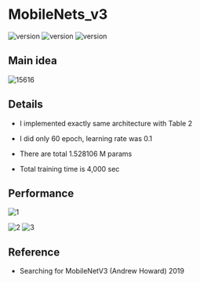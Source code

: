 # MobileNets_v3

![version](https://img.shields.io/badge/CUDA-11.1-brightgreen) ![version](https://img.shields.io/badge/cuDNN-8.1.0-blue) ![version](https://img.shields.io/badge/pytorch-1.9.0-orange)



## Main idea

![15616](https://user-images.githubusercontent.com/87002037/133731975-5d339cd4-8bfa-4b86-8a84-37bfc2d3bf25.PNG)




## Details

* I implemented exactly same architecture with Table 2

* I did only 60 epoch, learning rate was 0.1

* There are total 1.528106 M params

* Total training time is 4,000 sec


## Performance

![1](https://user-images.githubusercontent.com/87002037/133732145-c41b291e-997b-4e5f-8d24-0ac7baf7bb94.PNG)

![2](https://user-images.githubusercontent.com/87002037/133732149-75327d49-3bfa-4c17-9221-ea5a870235ea.png)
![3](https://user-images.githubusercontent.com/87002037/133732152-6d6672f8-dc0f-45df-b4fe-db6836fdadfa.PNG)





## Reference

* Searching for MobileNetV3 (Andrew Howard)
  2019


